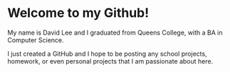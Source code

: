 # Welcome to my Github!

My name is David Lee and I graduated from Queens College, with a BA in Computer Science.

I just created a GitHub and I hope to be posting any school projects, homework, or even personal projects that I am passionate about here.
